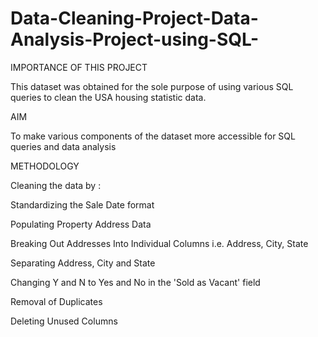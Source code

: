 # Data-Cleaning-Project-Data-Analysis-Project-using-SQL-
IMPORTANCE OF THIS PROJECT

This dataset was obtained for the sole purpose of using various SQL queries to clean the USA housing statistic data.


AIM

To make various components of the dataset more accessible for SQL queries and data analysis

METHODOLOGY

Cleaning the data by :

Standardizing the Sale Date format

Populating Property Address Data

Breaking Out Addresses Into Individual Columns i.e. Address, City, State

Separating Address, City and State

Changing Y and N to Yes and No in the 'Sold as Vacant' field

Removal of Duplicates 

Deleting Unused Columns
